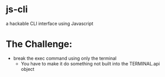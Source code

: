 # js-cli
a hackable CLI interface using Javascript

# The Challenge:
- break the exec command using only the terminal
  - You have to make it do something not built into the TERMINAL.api object
